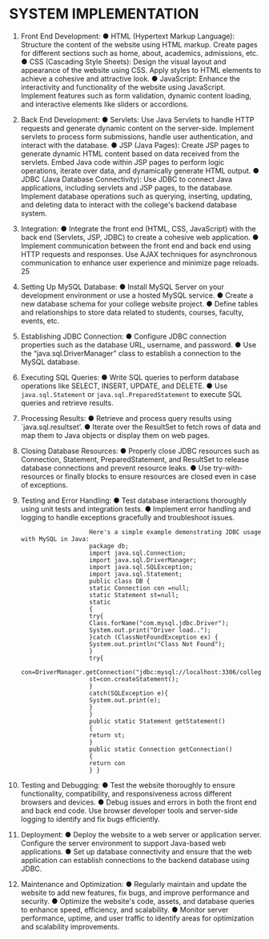 # SYSTEM IMPLEMENTATION
1. Front End Development:
        ● HTML (Hypertext Markup Language): Structure the content of the website using HTML
        markup. Create pages for different sections such as home, about, academics, admissions,
        etc.
        ● CSS (Cascading Style Sheets): Design the visual layout and appearance of the website
        using CSS. Apply styles to HTML elements to achieve a cohesive and attractive look.
        ● JavaScript: Enhance the interactivity and functionality of the website using JavaScript.
        Implement features such as form validation, dynamic content loading, and interactive
        elements like sliders or accordions.
2. Back End Development:
        ● Servlets: Use Java Servlets to handle HTTP requests and generate dynamic content on the
        server-side. Implement servlets to process form submissions, handle user authentication,
        and interact with the database.
        ● JSP (Java Pages): Create JSP pages to generate dynamic HTML content based on data
        received from the servlets. Embed Java code within JSP pages to perform logic
        operations, iterate over data, and dynamically generate HTML output.
        ● JDBC (Java Database Connectivity): Use JDBC to connect Java applications, including
        servlets and JSP pages, to the database. Implement database operations such as querying,
        inserting, updating, and deleting data to interact with the college's backend database
        system.

3. Integration:
        ● Integrate the front end (HTML, CSS, JavaScript) with the back end (Servlets, JSP, JDBC)
        to create a cohesive web application.
        ● Implement communication between the front end and back end using HTTP requests and
        responses. Use AJAX techniques for asynchronous communication to enhance user
        experience and minimize page reloads.
        25
4. Setting Up MySQL Database:
        ● Install MySQL Server on your development environment or use a hosted MySQL service.
        ● Create a new database schema for your college website project.
        ● Define tables and relationships to store data related to students, courses, faculty, events,
        etc.
5. Establishing JDBC Connection:
        ● Configure JDBC connection properties such as the database URL, username, and
        password.
        ● Use the “java.sql.DriverManager” class to establish a connection to the MySQL database.
6. Executing SQL Queries:
        ● Write SQL queries to perform database operations like SELECT, INSERT, UPDATE, and
        DELETE.
        ● Use `java.sql.Statement` or `java.sql.PreparedStatement` to execute SQL queries and
        retrieve results.
7. Processing Results:
        ● Retrieve and process query results using `java.sql.resultset’.
        ● Iterate over the ResultSet to fetch rows of data and map them to Java objects or display
        them on web pages.
8. Closing Database Resources:
        ● Properly close JDBC resources such as Connection, Statement, PreparedStatement, and
        ResultSet to release database connections and prevent resource leaks.
        ● Use try-with-resources or finally blocks to ensure resources are closed even in case of
        exceptions.
9. Testing and Error Handling:
        ● Test database interactions thoroughly using unit tests and integration tests.
        ● Implement error handling and logging to handle exceptions gracefully and troubleshoot
        issues.

                          Here's a simple example demonstrating JDBC usage with MySQL in Java:
                          package db;
                          import java.sql.Connection;
                          import java.sql.DriverManager;
                          import java.sql.SQLException;
                          import java.sql.Statement;
                          public class DB {
                          static Connection con =null;
                          static Statement st=null;
                          static
                          {
                          try{
                          Class.forName("com.mysql.jdbc.Driver");
                          System.out.print("Driver load..");
                          }catch (ClassNotFoundException ex) {
                          System.out.println("Class Not Found");
                          }
                          try{
                          con=DriverManager.getConnection("jdbc:mysql://localhost:3306/college","root","kaushal");
                          st=con.createStatement();
                          }
                          catch(SQLException e){
                          System.out.print(e);
                          }
                          }
                          public static Statement getStatement()
                          {
                          return st;
                          }
                          public static Connection getConnection()
                          {
                          return con
                          } }
   
10. Testing and Debugging:
          ● Test the website thoroughly to ensure functionality, compatibility, and responsiveness
          across different browsers and devices.
          ● Debug issues and errors in both the front end and back end code. Use browser developer
          tools and server-side logging to identify and fix bugs efficiently.
11. Deployment:
          ● Deploy the website to a web server or application server. Configure the server
          environment to support Java-based web applications.
          ● Set up database connectivity and ensure that the web application can establish
          connections to the backend database using JDBC.
12. Maintenance and Optimization:
          ● Regularly maintain and update the website to add new features, fix bugs, and improve
          performance and security.
          ● Optimize the website's code, assets, and database queries to enhance speed, efficiency,
          and scalability.
          ● Monitor server performance, uptime, and user traffic to identify areas for optimization
          and scalability improvements.
